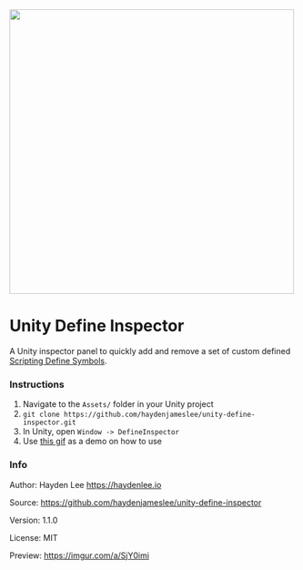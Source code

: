 <img src="https://i.imgur.com/4mCXwtw.gif" width="500">

# Unity Define Inspector

A Unity inspector panel to quickly add and remove a set of custom defined [Scripting Define Symbols](https://docs.unity3d.com/Manual/PlatformDependentCompilation.html).


### Instructions
1. Navigate to the `Assets/` folder in your Unity project
2. `git clone https://github.com/haydenjameslee/unity-define-inspector.git`
3. In Unity, open `Window -> DefineInspector`
4. Use [this gif](https://i.imgur.com/4mCXwtw.gif) as a demo on how to use

### Info

Author: Hayden Lee <https://haydenlee.io>

Source: https://github.com/haydenjameslee/unity-define-inspector

Version: 1.1.0

License: MIT

Preview: https://imgur.com/a/SjY0imi
